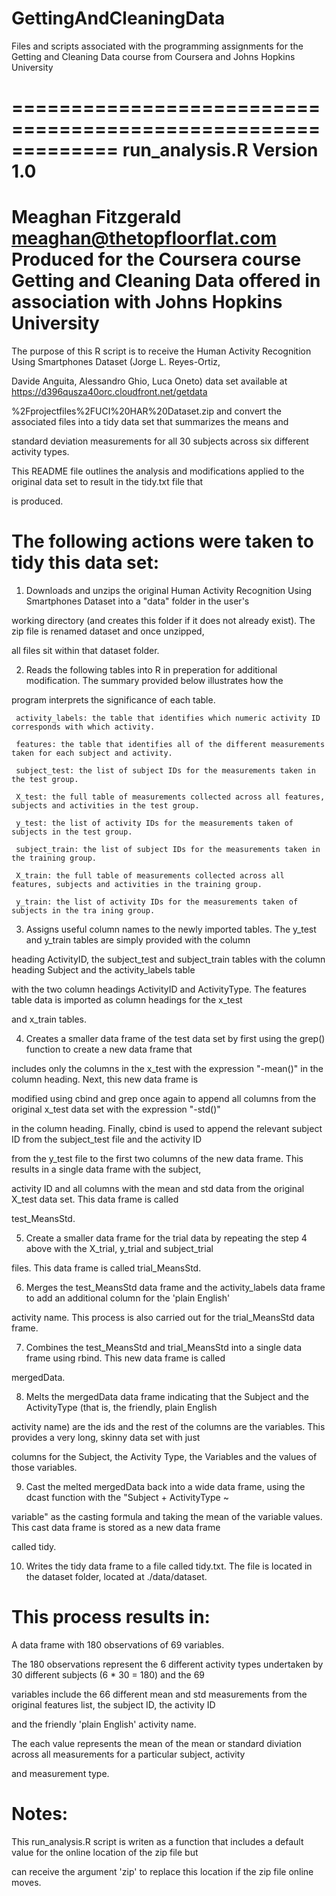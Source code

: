 GettingAndCleaningData
======================

Files and scripts associated with the programming assignments for the Getting and Cleaning Data course from Coursera and Johns Hopkins University

=============================================================
run_analysis.R
Version 1.0
=============================================================
Meaghan Fitzgerald
meaghan@thetopfloorflat.com
Produced for the Coursera course Getting and Cleaning Data offered in association with Johns Hopkins University
=============================================================

The purpose of this R script is to receive the Human Activity Recognition Using Smartphones Dataset (Jorge L. Reyes-Ortiz, 

Davide Anguita, Alessandro Ghio, Luca Oneto) data set available at https://d396qusza40orc.cloudfront.net/getdata

%2Fprojectfiles%2FUCI%20HAR%20Dataset.zip and convert the associated files into a tidy data set that summarizes the means and 

standard deviation measurements for all 30 subjects across six different activity types.

This README file outlines the analysis and modifications applied to the original data set to result in the tidy.txt file that 

is produced.

The following actions were taken to tidy this data set:
=============================================================

1) Downloads and unzips the original Human Activity Recognition Using Smartphones Dataset into a "data" folder in the user's 

working directory (and creates this folder if it does not already exist). The zip file is renamed dataset and once unzipped, 

all files sit within that dataset folder.

2) Reads the following tables into R in preperation for additional modification. The summary provided below illustrates how the 

program interprets the significance of each table.

     activity_labels: the table that identifies which numeric activity ID corresponds with which activity.

     features: the table that identifies all of the different measurements taken for each subject and activity.

     subject_test: the list of subject IDs for the measurements taken in the test group.

     X_test: the full table of measurements collected across all features, subjects and activities in the test group.

     y_test: the list of activity IDs for the measurements taken of subjects in the test group.

     subject_train: the list of subject IDs for the measurements taken in the training group.

     X_train: the full table of measurements collected across all features, subjects and activities in the training group.

     y_train: the list of activity IDs for the measurements taken of subjects in the tra ining group.

3) Assigns useful column names to the newly imported tables. The y_test and y_train tables are simply provided with the column 

heading ActivityID, the subject_test and subject_train tables with the column heading Subject and the activity_labels table 

with the two column headings ActivityID and ActivityType. The features table data is imported as column headings for the x_test 

and x_train tables.

4) Creates a smaller data frame of the test data set by first using the grep() function to create a new data frame that 

includes only the columns in the x_test with the expression "-mean()" in the column heading. Next, this new data frame is 

modified using cbind and grep once again to append all columns from the original x_test data set with the expression "-std()" 

in the column heading. Finally, cbind is used to append the relevant subject ID from the subject_test file and the activity ID 

from the y_test file to the first two columns of the new data frame. This results in a single data frame with the subject, 

activity ID and all columns with the mean and std data from the original X_test data set. This data frame is called 

test_MeansStd.

5) Create a smaller data frame for the trial data by repeating the step 4 above with the X_trial, y_trial and subject_trial 

files. This data frame is called trial_MeansStd.

6) Merges the test_MeansStd data frame and the activity_labels data frame to add an additional column for the 'plain English' 

activity name. This process is also carried out for the trial_MeansStd data frame.

7) Combines the test_MeansStd and trial_MeansStd into a single data frame using rbind. This new data frame is called 

mergedData.

8) Melts the mergedData data frame indicating that the Subject and the ActivityType (that is, the friendly, plain English 

activity name) are the ids and the rest of the columns are the variables. This provides a very long, skinny data set with just 

columns for the Subject, the Activity Type, the Variables and the values of those variables.

9) Cast the melted mergedData back into a wide data frame, using the dcast function with the "Subject + ActivityType ~ 

variable" as the casting formula and taking the mean of the variable values. This cast data frame is stored as a new data frame 

called tidy.

10) Writes the tidy data frame to a file called tidy.txt. The file is located in the dataset folder, located at ./data/dataset.

This process results in:
=============================================================
A data frame with 180 observations of 69 variables.

The 180 observations represent the 6 different activity types undertaken by 30 different subjects (6 * 30 = 180) and the 69 

variables include the 66 different mean and std measurements from the original features list, the subject ID, the activity ID 

and the friendly 'plain English' activity name. 

The each value represents the mean of the mean or standard diviation across all measurements for a particular subject, activity 

and measurement type.

Notes:
=========
This run_analysis.R script is writen as a function that includes a default value for the online location of the zip file but 

can receive the argument 'zip' to replace this location if the zip file online moves.
